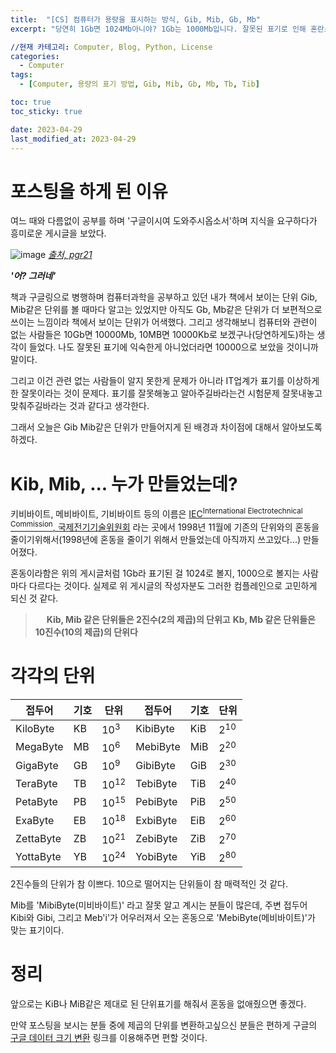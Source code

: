 ```yaml
---
title:  "[CS] 컴퓨터가 용량을 표시하는 방식, Gib, Mib, Gb, Mb"
excerpt: "당연히 1Gb면 1024Mb아니야? 1Gb는 1000Mb입니다. 잘못된 표기로 인해 혼란스러운 사람들을 위해 용량의 표기 방식을 정리해보았다."

//현재 카테고리: Computer, Blog, Python, License
categories:
  - Computer
tags:
  - [Computer, 용량의 표기 방법, Gib, Mib, Gb, Mb, Tb, Tib]

toc: true
toc_sticky: true

date: 2023-04-29
last_modified_at: 2023-04-29
---
```


# 포스팅을 하게 된 이유
여느 때와 다름없이 공부를 하며 '구글이시여 도와주시옵소서'하며 지식을 요구하다가 흥미로운 게시글을 보았다.

![image](https://user-images.githubusercontent.com/128434645/235011708-e1e4557c-5299-47f5-a98b-ac82c59f70b1.png)
*[출처, pgr21](https://www.pgr21.com/freedom/97915)*

***'어? 그러네'***

책과 구글링으로 병행하며 컴퓨터과학을 공부하고 있던 내가 책에서 보이는 단위 Gib, Mib같은 단위를 볼 때마다 알고는 있었지만 아직도 Gb, Mb같은 단위가 더 보편적으로 쓰이는 느낌이라 책에서 보이는 단위가 어색했다. 그리고 생각해보니 컴퓨터와 관련이 없는 사람들은 10Gb면 10000Mb, 10MB면 10000Kb로 보겠구나(당연하게도)하는 생각이 들었다. 나도 잘못된 표기에 익숙한게 아니었더라면 10000으로 보았을 것이니까 말이다.

그리고 이건 관련 없는 사람들이 알지 못한게 문제가 아니라 IT업계가 표기를 이상하게 한 잘못이라는 것이 문제다. 표기를 잘못해놓고 알아주길바라는건 시험문제 잘못내놓고 맞춰주길바라는 것과 같다고 생각한다.

그래서 오늘은 Gib Mib같은 단위가 만들어지게 된 배경과 차이점에 대해서 알아보도록 하겠다.

# Kib, Mib, ... 누가 만들었는데?
키비바이트, 메비바이트, 기비바이트 등의 이름은 [IEC<sup>International Electrotechnical Commission</sup>, 국제전기기술위원회](https://iec.ch/homepage) 라는 곳에서 1998년 11월에 기존의 단위와의 혼동을 줄이기위해서(1998년에 혼동을 줄이기 위해서 만들었는데 아직까지 쓰고있다...) 만들어졌다.

혼동이라함은 위의 게시글처럼 1Gb라 표기된 걸 1024로 볼지, 1000으로 볼지는 사람마다 다르다는 것이다. 실제로 위 게시글의 작성자분도 그러한 컴플레인으로 고민하게 되신 것 같다.

>　
>**Kib, Mib 같은 단위들은 2진수(2의 제곱)의 단위고**
>**Kb, Mb 같은 단위들은 10진수(10의 제곱)의 단위다**
> 　

# 각각의 단위

|접두어|기호|단위|접두어|기호|단위|
|--|---|--|---|--|--|
|KiloByte|KB|$10^3$|KibiByte|KiB|$2^{10}$|
|MegaByte|MB|$10^6$|MebiByte|MiB|$2^{20}$|
|GigaByte|GB|$10^9$|GibiByte|GiB|$2^{30}$|
|TeraByte|TB|$10^{12}$|TebiByte|TiB|$2^{40}$|
|PetaByte|PB|$10^{15}$|PebiByte|PiB|$2^{50}$|
|ExaByte|EB|$10^{18}$|ExbiByte|EiB|$2^{60}$|
|ZettaByte|ZB|$10^{21}$|ZebiByte|ZiB|$2^{70}$|
|YottaByte|YB|$10^{24}$|YobiByte|YiB|$2^{80}$|

2진수들의 단위가 참 이쁘다. 10으로 떨어지는 단위들이 참 매력적인 것 같다.

Mib를 'MibiByte(미비바이트)' 라고 잘못 알고 계시는 분들이 많은데, 주변 접두어 Kibi와 Gibi, 그리고 Meb'i'가 어우러져서 오는 혼동으로 'MebiByte(메비바이트)'가 맞는 표기이다.

# 정리

앞으로는 KiB나 MiB같은 제대로 된 단위표기를 해줘서 혼동을 없애줬으면 좋겠다.

만약 포스팅을 보시는 분들 중에 제곱의 단위를 변환하고싶으신 분들은 편하게 구글의
[구글 데이터 크기 변환](https://www.google.co.kr/search?q=kb+kib+%EB%B3%80%ED%99%98&newwindow=1&dcr=0&sxsrf=APwXEdf0X_CUsl_SB_E1-YXoYYwCuvEm5w%3A1682639981713&ei=bQxLZJCYK4OB-AaV47BQ&ved=0ahUKEwjQgpSzosv-AhWDAN4KHZUxDAoQ4dUDCA8&uact=5&oq=kb+kib+%EB%B3%80%ED%99%98&gs_lcp=Cgxnd3Mtd2l6LXNlcnAQAzIFCCEQoAE6CggAEEcQ1gQQsAM6BQgAEIAEOgQIABAeOgYIABAFEB46CAgAEAgQHhAKOgYIABAIEB5KBAhBGABQ0wVY_g1g6w5oAnABeAGAAYcBiAGmB5IBAzEuN5gBAKABAcgBCsABAQ&sclient=gws-wiz-serp) 링크를 이용해주면 편할 것이다.